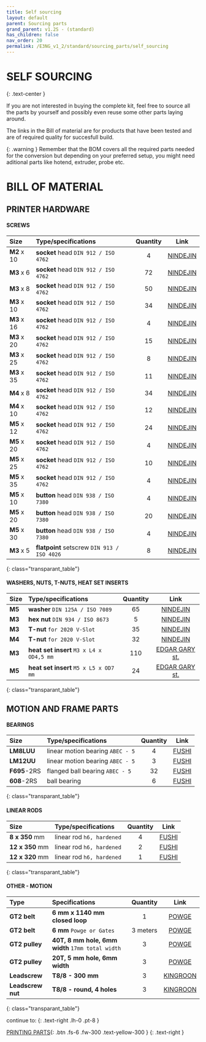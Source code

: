 ```yaml
---
title: Self sourcing
layout: default
parent: Sourcing parts
grand_parent: v1.2S - (standard)
has_children: false
nav_order: 20
permalink: /E3NG_v1_2/standard/sourcing_parts/self_sourcing
---
```

# SELF SOURCING
{: .text-center }

If you are not interested in buying the complete kit, feel free to source all the parts by yourself and possibly even reuse some other parts laying around.

The links in the Bill of material are for products that have been tested and are of required quality for succesfull build.

{: .warning }
Remember that the BOM covers all the required parts needed for the conversion but depending on your preferred setup, you might need aditional parts like hotend, extruder, probe etc.

# BILL OF MATERIAL

## PRINTER HARDWARE
#### SCREWS

| Size    | Type/specifications                                   |  Quantity |  Link  |
|:--------|:---------------------------------------|:---------:|:------------:|
| **M2** x 10 | **socket** head `DIN 912 / ISO 4762` |     4     |  [NINDEJIN](https://s.click.aliexpress.com/e/_oEqVeJK)  |
| **M3** x 6  | **socket** head `DIN 912 / ISO 4762` |    72     |  [NINDEJIN](https://s.click.aliexpress.com/e/_oEqVeJK)  |
| **M3** x 8  | **socket** head `DIN 912 / ISO 4762` |    50     |  [NINDEJIN](https://s.click.aliexpress.com/e/_oEqVeJK)  |
| **M3** x 10 | **socket** head `DIN 912 / ISO 4762` |    34     |  [NINDEJIN](https://s.click.aliexpress.com/e/_oEqVeJK)  |
| **M3** x 16 | **socket** head `DIN 912 / ISO 4762` |     4     |  [NINDEJIN](https://s.click.aliexpress.com/e/_oEqVeJK)  |
| **M3** x 20 | **socket** head `DIN 912 / ISO 4762` |    15     |  [NINDEJIN](https://s.click.aliexpress.com/e/_oEqVeJK)  |
| **M3** x 25 | **socket** head `DIN 912 / ISO 4762` |     8     |  [NINDEJIN](https://s.click.aliexpress.com/e/_oEqVeJK)  |
| **M3** x 35 | **socket** head `DIN 912 / ISO 4762` |    11     |  [NINDEJIN](https://s.click.aliexpress.com/e/_oEqVeJK)  |
| **M4** x 8  | **socket** head `DIN 912 / ISO 4762` |    34     |  [NINDEJIN](https://s.click.aliexpress.com/e/_oEqVeJK)  |
| **M4** x 10 | **socket** head `DIN 912 / ISO 4762` |    12     |  [NINDEJIN](https://s.click.aliexpress.com/e/_oEqVeJK)  |
| **M5** x 12 | **socket** head `DIN 912 / ISO 4762` |    24     |  [NINDEJIN](https://s.click.aliexpress.com/e/_oEqVeJK)  |
| **M5** x 20 | **socket** head `DIN 912 / ISO 4762` |     4     |  [NINDEJIN](https://s.click.aliexpress.com/e/_oEqVeJK)  |
| **M5** x 25 | **socket** head `DIN 912 / ISO 4762` |    10     |  [NINDEJIN](https://s.click.aliexpress.com/e/_oEqVeJK)  |
| **M5** x 35 | **socket** head `DIN 912 / ISO 4762` |     4     |  [NINDEJIN](https://s.click.aliexpress.com/e/_oEqVeJK)  |
| **M5** x 10 | **button** head `DIN 938 / ISO 7380` |     4     |  [NINDEJIN](https://s.click.aliexpress.com/e/_oD0jZMY)  |
| **M5** x 20 | **button** head `DIN 938 / ISO 7380` |    20     |  [NINDEJIN](https://s.click.aliexpress.com/e/_oD0jZMY)  |
| **M5** x 30 | **button** head `DIN 938 / ISO 7380` |     4     |  [NINDEJIN](https://s.click.aliexpress.com/e/_oD0jZMY)  |
| **M3** x 5  | **flatpoint** setscrew `DIN 913 / ISO 4026` |     8     |  [NINDEJIN](https://s.click.aliexpress.com/e/_ophdoDW)  |
{: class="transparant_table"}

#### WASHERS, NUTS, T-NUTS, HEAT SET INSERTS

| Size    | Type/specifications                                   |  Quantity |  Link  |
|:--------|:---------------------------------------|:---------:|:------------:|
| **M5** | **washer** `DIN 125A / ISO 7089` |    65     |  [NINDEJIN](https://s.click.aliexpress.com/e/_olHMc2g)  |
| **M3** | **hex nut** `DIN 934 / ISO 8673` |    5     |  [NINDEJIN](https://s.click.aliexpress.com/e/_oDy3nla)  |
| **M3** | **T-nut** `for 2020 V-Slot` |    35     |  [NINDEJIN](https://s.click.aliexpress.com/e/_ooSJSAs)  |
| **M4** | **T-nut** `for 2020 V-Slot` |    32     |  [NINDEJIN](https://s.click.aliexpress.com/e/_ooSJSAs)  |
| **M3** | **heat set insert** `M3 x L4 x OD4,5 mm` |    110     |  [EDGAR GARY st.](https://s.click.aliexpress.com/e/_oB9tEk4)  |
| **M5** | **heat set insert** `M5 x L5 x OD7 mm` |    24     |  [EDGAR GARY st.](https://s.click.aliexpress.com/e/_oB9tEk4)  |
{: class="transparant_table"}

## MOTION AND FRAME PARTS
#### BEARINGS

| Size    | Type/specifications                                   |  Quantity |  Link  |
|:--------|:---------------------------------------|:---------:|:------------:|
| **LM8LUU** | linear motion bearing `ABEC - 5` |     4     |  [FUSHI](https://s.click.aliexpress.com/e/_ol5zLEy)  |
| **LM12UU**  | linear motion bearing `ABEC - 5` |    3     |  [FUSHI](https://s.click.aliexpress.com/e/_ol5zLEy)  |
| **F695**-2RS  | flanged ball bearing `ABEC - 5` |    32     |  [FUSHI](https://s.click.aliexpress.com/e/_ol5zLEy)  |
| **608**-2RS | ball bearing |    6     |  [FUSHI](https://s.click.aliexpress.com/e/_ol5zLEy)  |
{: class="transparant_table"}

#### LINEAR RODS

| Size    | Type/specifications                                   |  Quantity |  Link  |
|:--------|:---------------------------------------|:---------:|:------------:|
| **8 x 350** mm | linear rod `h6, hardened` |     4     |  [FUSHI](https://s.click.aliexpress.com/e/_ol5zLEy)  |
| **12 x 350** mm  | linear rod `h6, hardened` |    2     |  [FUSHI](https://s.click.aliexpress.com/e/_ol5zLEy)  |
| **12 x 320** mm  | linear rod `h6, hardened` |    1     |  [FUSHI](https://s.click.aliexpress.com/e/_ol5zLEy)  |
{: class="transparant_table"}

#### OTHER - MOTION

| Type    | Specifications                                  |  Quantity |  Link  |
|:--------|:---------------------------------------|:---------:|:------------:|
| **GT2 belt** | **6 mm x 1140 mm closed loop** |     1     |  [POWGE](https://s.click.aliexpress.com/e/_onseDGo)  |
| **GT2 belt** | **6 mm** `Powge or Gates` |    3 meters     |  [POWGE](https://s.click.aliexpress.com/e/_omPS6LE)  |
| **GT2 pulley**  | **40T, 8 mm hole, 6mm width** `17mm total width` |    3     |  [POWGE](https://s.click.aliexpress.com/e/_oFO5eja)  |
| **GT2 pulley**  | **20T, 5 mm hole, 6mm width**  |    3     |  [POWGE](https://s.click.aliexpress.com/e/_opxx7yo)  |
| **Leadscrew**  | **T8/8 - 300 mm** |    3     |  [KINGROON](https://s.click.aliexpress.com/e/_oBpikUG)  |
| **Leadscrew nut**  | **T8/8 - round, 4 holes** |    3     |  [KINGROON](https://s.click.aliexpress.com/e/_oBpikUG)  |
{: class="transparant_table"}

continue to:
{: .text-right .lh-0 .pt-8 }

[PRINTING PARTS]{: .btn .fs-6 .fw-300 .text-yellow-300 }
{: .text-right }

[PRINTING PARTS]: https://rh3d.xyz/E3NG_v1_2/standard/printing_parts
